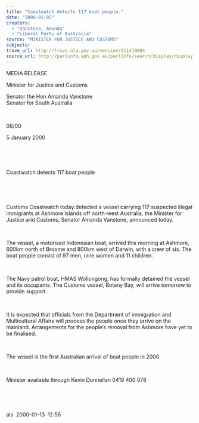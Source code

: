 ```yaml
---
title: "Coastwatch detects 117 boat people."
date: "2000-01-05"
creators:
  - "Vanstone, Amanda"
  - "Liberal Party of Australia"
source: "MINISTER FOR JUSTICE AND CUSTOMS"
subjects:
trove_url: http://trove.nla.gov.au/version/211479604
source_url: http://parlinfo.aph.gov.au/parlInfo/search/display/display.w3p;query=Id%3A%22media/pressrel/JNM06%22
---
```


   

 MEDIA RELEASE

  Minister for Justice and Customs

  Senator the Hon Amanda Vanstone   
Senator for South Australia

  

 06/00 

 5 January 2000

  

  

  Coastwatch detects 117 boat people

  

  

  Customs Coastwatch today detected a vessel carrying 117 suspected 
illegal immigrants  at Ashmore Islands off north-west Australia, 
the Minister for Justice arid Customs, Senator Amanda Vanstone, announced 
today.

  

 The vessel, a motorised Indonesian boat, arrived this 
morning at Ashmore, 600km north of Broome and 800km west of Darwin, 
with a crew of six. The boat people consist of 97 men, nine women and 
11 children.

  

 The Navy patrol boat, HMAS Wollongong, has formally 
detained the vessel and its occupants. The Customs vessel, Botany Bay, 
will arrive tomorrow to provide support.

  

 It is expected that officials from the Department 
of immigration and Multicultural Affairs will process the people once 
they arrive on the mainland. Arrangements for the people’s removal 
from Ashmore have yet to be finalised.

  

 The vessel is the first Australian arrival of boat 
people in 2000.

  

 Minister available through Kevin Donnellan 0419 400 
078

  

  

  als  2000-01-13  12:56

